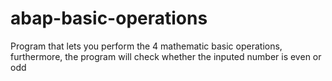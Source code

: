 # abap-basic-operations
Program that lets you perform the 4 mathematic basic operations, furthermore, the program will check whether the inputed number is even or odd
